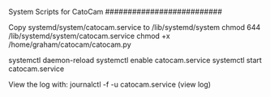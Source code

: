 System Scripts for CatoCam
##########################


Copy systemd/system/catocam.service to /lib/systemd/system
chmod 644 /lib/systemd/system/catocam.service
chmod +x /home/graham/catocam/catocam.py

systemctl daemon-reload
systemctl enable catocam.service
systemctl start catocam.service

View the log with:
journalctl -f -u catocam.service (view log)